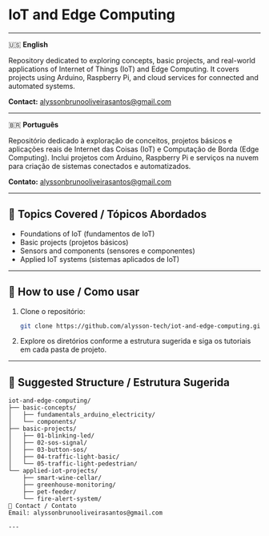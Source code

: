 # IoT and Edge Computing

---

🇺🇸 **English**

Repository dedicated to exploring concepts, basic projects, and real-world applications of Internet of Things (IoT) and Edge Computing. It covers projects using Arduino, Raspberry Pi, and cloud services for connected and automated systems.

**Contact:** [alyssonbrunooliveirasantos@gmail.com](mailto:alyssonbrunooliveirasantos@gmail.com)

---

🇧🇷 **Português**

Repositório dedicado à exploração de conceitos, projetos básicos e aplicações reais de Internet das Coisas (IoT) e Computação de Borda (Edge Computing). Inclui projetos com Arduino, Raspberry Pi e serviços na nuvem para criação de sistemas conectados e automatizados.

**Contato:** [alyssonbrunooliveirasantos@gmail.com](mailto:alyssonbrunooliveirasantos@gmail.com)

---

## 📝 Topics Covered / Tópicos Abordados

- Foundations of IoT (fundamentos de IoT)
- Basic projects (projetos básicos)
- Sensors and components (sensores e componentes)
- Applied IoT systems (sistemas aplicados de IoT)

---

## 🚀 How to use / Como usar

1. Clone o repositório:
    ```bash
    git clone https://github.com/alysson-tech/iot-and-edge-computing.git
    ```
2. Explore os diretórios conforme a estrutura sugerida e siga os tutoriais em cada pasta de projeto.

---

## 📁 Suggested Structure / Estrutura Sugerida

```plaintext
iot-and-edge-computing/
├── basic-concepts/
│   ├── fundamentals_arduino_electricity/
│   └── components/
├── basic-projects/
│   ├── 01-blinking-led/
│   ├── 02-sos-signal/
│   ├── 03-button-sos/
│   ├── 04-traffic-light-basic/
│   └── 05-traffic-light-pedestrian/
└── applied-iot-projects/
    ├── smart-wine-cellar/
    ├── greenhouse-monitoring/
    ├── pet-feeder/
    └── fire-alert-system/
📩 Contact / Contato
Email: alyssonbrunooliveirasantos@gmail.com

---
